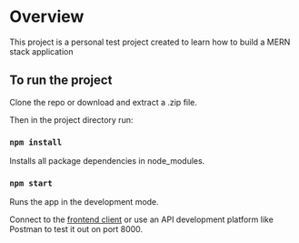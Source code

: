 # Overview

This project is a personal test project created to learn how to build a MERN stack application

## To run the project

Clone the repo or download and extract a .zip file.

Then in the project directory run:

### `npm install`

Installs all package dependencies in node_modules.

### `npm start`

Runs the app in the development mode.

Connect to the [frontend client](https://github.com/Cosmic-Berg/Bank-Client) or use an API development platform like Postman to test it out on port 8000.

